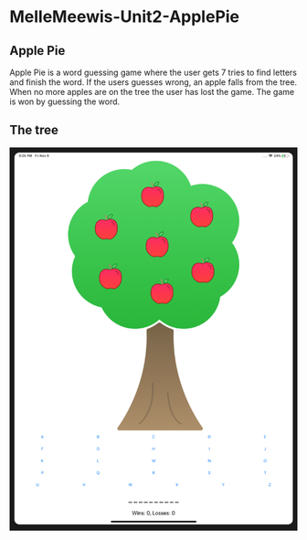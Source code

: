 # MelleMeewis-Unit2-ApplePie

## Apple Pie
Apple Pie is a word guessing game where the user gets 7 tries to find letters and finish the word. If the users guesses wrong, 
an apple falls from the tree. When no more apples are on the tree the user has lost the game. The game is won by guessing the word.

## The tree
![alt text](https://github.com/mellemeewis/MelleMeewis-Unit2-ApplePie/blob/master/doc/Schermafbeelding%202018-11-09%20om%2015.26.12.png)
